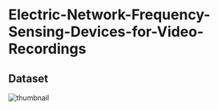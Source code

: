 # Electric-Network-Frequency-Sensing-Devices-for-Video-Recordings

## Dataset
![thumbnail](https://user-images.githubusercontent.com/57178988/211557157-4cab9c94-f2f7-43b2-ab53-363c6ee1be3f.png)
